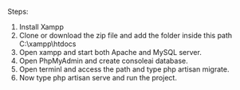 Steps:

1. Install Xampp
2. Clone or download the zip file and add the folder inside this path C:\xampp\htdocs
3. Open xampp and start both Apache and MySQL server.
4. Open PhpMyAdmin and create consoleai database.
4. Open terminl and access the path and type php artisan migrate.
5. Now type php artisan serve and run the project.
